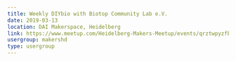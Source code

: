 ```yaml
---
title: Weekly DIYbio with Biotop Community Lab e.V.
date: 2019-03-13
location: DAI Makerspace, Heidelberg
link: https://www.meetup.com/Heidelberg-Makers-Meetup/events/qrztwpyzfbrb/
usergroup: makershd
type: usergroup
---
```

